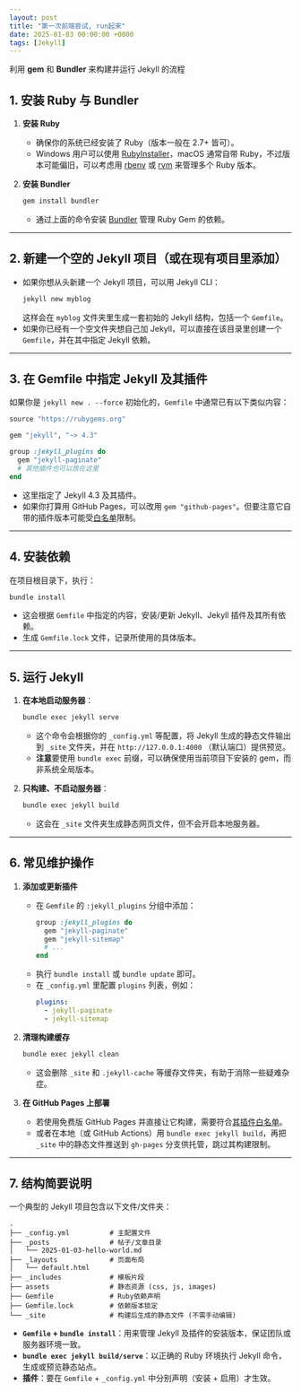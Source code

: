 ```yaml
---
layout: post
title: "第一次前端尝试, run起来"
date: 2025-01-03 00:00:00 +0000
tags: [Jekyll]
---
```

利用 **gem** 和 **Bundler** 来构建并运行 Jekyll 的流程 <!--more--> 


## 1. 安装 Ruby 与 Bundler

1. **安装 Ruby**  
   - 确保你的系统已经安装了 Ruby（版本一般在 2.7+ 皆可）。  
   - Windows 用户可以使用 [RubyInstaller](https://rubyinstaller.org/)，macOS 通常自带 Ruby，不过版本可能偏旧，可以考虑用 [rbenv](https://github.com/rbenv/rbenv) 或 [rvm](https://rvm.io/) 来管理多个 Ruby 版本。

2. **安装 Bundler**  
   ```bash
   gem install bundler
   ```
   - 通过上面的命令安装 [Bundler](https://bundler.io/) 管理 Ruby Gem 的依赖。

---

## 2. 新建一个空的 Jekyll 项目（或在现有项目里添加）

- 如果你想从头新建一个 Jekyll 项目，可以用 Jekyll CLI：
  ```bash
  jekyll new myblog
  ```
  这样会在 `myblog` 文件夹里生成一套初始的 Jekyll 结构，包括一个 `Gemfile`。  
- 如果你已经有一个空文件夹想自己加 Jekyll，可以直接在该目录里创建一个 `Gemfile`，并在其中指定 Jekyll 依赖。

---

## 3. 在 Gemfile 中指定 Jekyll 及其插件

如果你是 `jekyll new . --force` 初始化的，`Gemfile` 中通常已有以下类似内容：
```ruby
source "https://rubygems.org"

gem "jekyll", "~> 4.3"

group :jekyll_plugins do
  gem "jekyll-paginate"
  # 其他插件也可以放在这里
end
```

- 这里指定了 Jekyll 4.3 及其插件。  
- 如果你打算用 GitHub Pages，可以改用 `gem "github-pages"`。但要注意它自带的插件版本可能受[白名单](https://pages.github.com/versions/)限制。

---

## 4. 安装依赖

在项目根目录下，执行：

```bash
bundle install
```

- 这会根据 `Gemfile` 中指定的内容，安装/更新 Jekyll、Jekyll 插件及其所有依赖。  
- 生成 `Gemfile.lock` 文件，记录所使用的具体版本。

---

## 5. 运行 Jekyll

1. **在本地启动服务器**：
   ```bash
   bundle exec jekyll serve
   ```
   - 这个命令会根据你的 `_config.yml` 等配置，将 Jekyll 生成的静态文件输出到 `_site` 文件夹，并在 `http://127.0.0.1:4000` （默认端口）提供预览。  
   - **注意**要使用 `bundle exec` 前缀，可以确保使用当前项目下安装的 gem，而非系统全局版本。

2. **只构建、不启动服务器**：
   ```bash
   bundle exec jekyll build
   ```
   - 这会在 `_site` 文件夹生成静态网页文件，但不会开启本地服务器。

---

## 6. 常见维护操作

1. **添加或更新插件**  
   - 在 `Gemfile` 的 `:jekyll_plugins` 分组中添加：
     ```ruby
     group :jekyll_plugins do
       gem "jekyll-paginate"
       gem "jekyll-sitemap"
       # ...
     end
     ```
   - 执行 `bundle install` 或 `bundle update` 即可。  
   - 在 `_config.yml` 里配置 `plugins` 列表，例如：
     ```yaml
     plugins:
       - jekyll-paginate
       - jekyll-sitemap
     ```

2. **清理构建缓存**  
   ```bash
   bundle exec jekyll clean
   ```
   - 这会删除 `_site` 和 `.jekyll-cache` 等缓存文件夹，有助于消除一些疑难杂症。

3. **在 GitHub Pages 上部署**  
   - 若使用免费版 GitHub Pages 并直接让它构建，需要符合[其插件白名单](https://pages.github.com/versions/)。  
   - 或者在本地（或 GitHub Actions）用 `bundle exec jekyll build`，再把 `_site` 中的静态文件推送到 `gh-pages` 分支供托管，跳过其构建限制。

---

## 7. 结构简要说明

一个典型的 Jekyll 项目包含以下文件/文件夹：

```
.
├── _config.yml          # 主配置文件
├── _posts               # 帖子/文章目录
│   └── 2025-01-03-hello-world.md
├── _layouts             # 页面布局
│   └── default.html
├── _includes            # 模板片段
├── assets               # 静态资源 (css, js, images)
├── Gemfile              # Ruby依赖声明
├── Gemfile.lock         # 依赖版本锁定
└── _site                # 构建后生成的静态文件 (不需手动编辑)
```

- **`Gemfile` + `bundle install`**：用来管理 Jekyll 及插件的安装版本，保证团队或服务器环境一致。  
- **`bundle exec jekyll build/serve`**：以正确的 Ruby 环境执行 Jekyll 命令，生成或预览静态站点。  
- **插件**：要在 `Gemfile` + `_config.yml` 中分别声明（安装 + 启用）才生效。  
